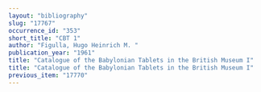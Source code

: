 ```yaml
---
layout: "bibliography"
slug: "17767"
occurrence_id: "353"
short_title: "CBT 1"
author: "Figulla, Hugo Heinrich M. "
publication_year: "1961"
title: "Catalogue of the Babylonian Tablets in the British Museum I"
title: "Catalogue of the Babylonian Tablets in the British Museum I"
previous_item: "17770"
---
```

